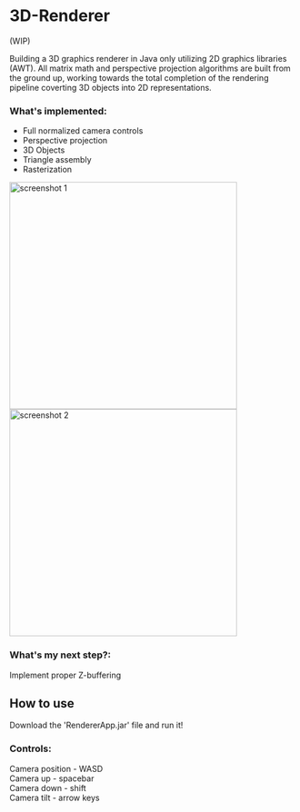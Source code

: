 # 3D-Renderer
(WIP) </br>

Building a 3D graphics renderer in Java only utilizing 2D graphics libraries (AWT). 
All matrix math and perspective projection algorithms are built from the ground up, 
working towards the total completion of the rendering pipeline coverting 3D objects into 2D representations.

### What's implemented:
<ul>
  <li>Full normalized camera controls</li>
  <li>Perspective projection</li>
  <li>3D Objects</li>
  <li>Triangle assembly</li>
  <li>Rasterization</li>
</ul>

<p>
  <img src="https://github.com/user-attachments/assets/08db439f-6e51-42c6-bb58-e253086c735f" alt="screenshot 1"  width="400"/>
  <img src="https://github.com/user-attachments/assets/14871d5a-43b8-4f28-9c06-9e63e223d5f2" alt="screenshot 2" width="400"/>
</p>

### What's my next step?:
Implement proper Z-buffering 

## How to use
Download the 'RendererApp.jar' file and run it!

### Controls:
Camera position - WASD </br>
Camera up - spacebar </br>
Camera down - shift </br>
Camera tilt - arrow keys

